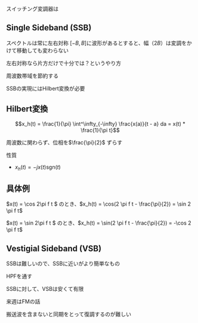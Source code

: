 スイッチング変調器は

## Single Sideband (SSB)
スペクトルは常に左右対称
$[-B, B]$に波形があるとすると、幅（$2B$）は変調をかけて移動しても変わらない

左右対称なら片方だけで十分では？というやり方

周波数帯域を節約する

SSBの実現にはHilbert変換が必要

## Hilbert変換

```math
x_h(t) = \frac{1}{\pi} \int^\infty_{-\infty} \frac{x(a)}{t - a} da = x(t) * \frac{1}{\pi t}
```

周波数に関わらず、位相を$\frac{\pi}{2}$ ずらす

性質

- $x_h(t) = -j x(t) \text{sgn}(t)$

## 具体例

$x(t) = \cos 2\pi f t $ のとき、$x_h(t) = \cos(2 \pi f t - \frac{\pi}{2}) = \sin 2 \pi f t$


$x(t) = \sin 2\pi f t $ のとき、$x_h(t) = \sin(2 \pi f t - \frac{\pi}{2}) = -\cos 2 \pi f t$

## Vestigial Sideband (VSB)

SSBは難しいので、SSBに近いがより簡単なもの

HPFを通す

SSBに対して、VSBは安くて有限

来週はFMの話

搬送波を含まないと同期をとって復調するのが難しい